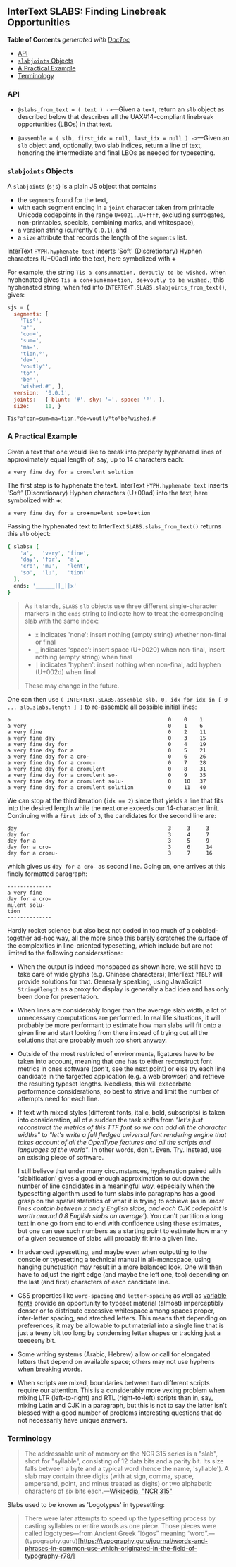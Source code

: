 

## InterText SLABS: Finding Linebreak Opportunities

<!-- START doctoc generated TOC please keep comment here to allow auto update -->
<!-- DON'T EDIT THIS SECTION, INSTEAD RE-RUN doctoc TO UPDATE -->
**Table of Contents**  *generated with [DocToc](https://github.com/thlorenz/doctoc)*

- [API](#api)
- [`slabjoints` Objects](#slabjoints-objects)
- [A Practical Example](#a-practical-example)
- [Terminology](#terminology)

<!-- END doctoc generated TOC please keep comment here to allow auto update -->


### API

* `@slabs_from_text = ( text ) ->`—Given a `text`, return an `slb` object as described below that describes
  all the UAX#14-compliant linebreak opportunities (LBOs) in that text.

* `@assemble = ( slb, first_idx = null, last_idx = null ) ->`—Given an `slb` object and, optionally, two
  slab indices, return a line of text, honoring the intermediate and final LBOs as needed for typesetting.

### `slabjoints` Objects

A `slabjoints` (`sjs`) is a plain JS object that contains
* the `segments` found for the text,
* with each segment ending in a `joint` character taken from printable Unicode codepoints in the range
  `U+0021..U+ffff`, excluding surrogates, non-printables, specials, combining marks, and whitespace),
* a version string (currently `0.0.1`), and
* a `size` attribute that records the length of the `segments` list.

InterText `HYPH.hyphenate text` inserts 'Soft' (Discretionary)
Hyphen characters (U+00ad) into the text, here symbolized with `🞛`

For example, the string `Tis a consummation, devoutly to be wished.` when hyphenated gives `Tis a
con🞛sum🞛ma🞛tion, de🞛voutly to be wished.`; this hyphenated string, when fed into
`INTERTEXT.SLABS.slabjoints_from_text()`, gives:

```js
sjs = {
  segments: [
    'Tis°',
    'a°',
    'con=',
    'sum=',
    'ma=',
    'tion,°',
    'de=',
    'voutly°',
    'to°',
    'be°',
    'wished.#', ],
  version:  '0.0.1',
  joints:   { blunt: '#', shy: '=', space: '°', },
  size:     11, }
````


`Tis°a°con=sum=ma=tion,°de=voutly°to°be°wished.#`


### A Practical Example

Given a text that one would like to break into properly hyphenated lines of approximately equal length of,
say, up to 14 characters each:

```
a very fine day for a cromulent solution
```

The first step is to hyphenate the text. InterText `HYPH.hyphenate text` inserts 'Soft' (Discretionary)
Hyphen characters (U+00ad) into the text, here symbolized with `🞛`:

```
a very fine day for a cro🞛mu🞛lent so🞛lu🞛tion
```

Passing the hyphenated text to InterText `SLABS.slabs_from_text()` returns this `slb` object:

```coffee
{ slabs: [
    'a',   'very', 'fine',
    'day', 'for',  'a',
    'cro', 'mu',   'lent',
    'so',  'lu',   'tion'
  ],
  ends: '______||_||x'
}
```

> As it stands, `SLABS` `slb` objects use three different single-character markers in the `ends` string
> to indicate how to treat the corresponding slab with the same index:
>
> * `x` indicates 'none': insert nothing (empty string) whether non-final or final
> * `_` indicates 'space': insert space (U+0020) when non-final, insert nothing (empty string) when final
> * `|` indicates 'hyphen': insert nothing when non-final, add hyphen (U+002d) when final
>
> These may change in the future.

One can then use `( INTERTEXT.SLABS.assemble slb, 0, idx for idx in [ 0 ... slb.slabs.length ] )` to
re-assemble all possible initial lines:

```
a                                                  0    0    1
a very                                             0    1    6
a very fine                                        0    2    11
a very fine day                                    0    3    15
a very fine day for                                0    4    19
a very fine day for a                              0    5    21
a very fine day for a cro-                         0    6    26
a very fine day for a cromu-                       0    7    28
a very fine day for a cromulent                    0    8    31
a very fine day for a cromulent so-                0    9    35
a very fine day for a cromulent solu-              0    10   37
a very fine day for a cromulent solution           0    11   40
```

We can stop at the third iteration (`idx == 2`) since that yields a line that fits into the desired length
while the next one exceeds our 14-character limit. Continuing with a `first_idx` of `3`, the candidates for
the second line are:

```
day                                                3     3     3
day for                                            3     4     7
day for a                                          3     5     9
day for a cro-                                     3     6     14
day for a cromu-                                   3     7     16
```

which gives us `day for a cro-` as second line. Going on, one arrives at this finely formatted paragraph:

```
--------------
a very fine
day for a cro-
mulent solu-
tion
--------------
```

Hardly rocket science but also best not coded in too much of a cobbled-together ad-hoc way, all the more
since this barely scratches the surface of the complexities in line-oriented typesetting, which include but
are not limited to the following considersations:

* When the output is indeed monspaced as shown here, we still have to take care of wide glyphs (e.g. Chinese
  characters); InterText `?TBL?` will provide solutions for that. Generally speaking, using JavaScript
  `String#length` as a proxy for display is generally a bad idea and has only been done for presentation.

* When lines are considerably longer than the average slab width, a lot of unnecessary computations are
  performed. In real life situations, it will probably be more performant to estimate how man slabs will fit
  onto a given line and start looking from there instead of trying out all the solutions that are probably
  much too short anyway.

* Outside of the most restricted of environments, ligatures have to be taken into account, meaning that one
  has to either reconstruct font metrics in ones software (*don't*, see the next point) or else try each
  line candidate in the targetted application (e.g. a web browser) and retrieve the resulting typeset
  lengths. Needless, this will exacerbate performance considerations, so best to strive and limit the number
  of attempts need for each line.

* If text with mixed styles (different fonts, italic, bold, subscripts) is taken into consideration, all of
  a sudden the task shifts from *"let's just reconstruct the metrics of this TTF font so we can add all the
  character widths"* to *"let's write a full fledged universal font rendering engine that takes account of
  all the OpenType features and all the scripts and languages of the world"*. In other words, don't. Even.
  Try. Instead, use an existing piece of software.

  I still believe that under many circumstances, hyphenation paired with 'slabification' gives a good enough
  approximation to cut down the number of line candidates in a meaningful way, especially when the
  typesetting algorithm used to turn slabs into paragraphs has a good grasp on the spatial statistics of
  what it is trying to achieve (as in *'most lines contain between x and y English slabs, and each CJK
  codepoint is worth around 0.8 English slabs on average'*). You can't partition a long text in one go from
  end to end with confidence using these estimates, but one can use such numbers as a starting point to
  estimate how many of a given sequence of slabs will probably fit into a given line.

* In advanced typesetting, and maybe even when outputting to the console or typesetting a technical manual
  in all-monospace, using hanging punctuation may result in a more balanced look. One will then have to
  adjust the right edge (and maybe the left one, too) depending on the last (and first) characters of each
  candidate line.

* CSS properties like `word-spacing` and `letter-spacing` as well as [variable
  fonts](https://www.axis-praxis.org) provide an opportunity to typeset material (almost) imperceptibly
  denser or to distribute excessive whitespace among spaces proper, inter-letter spacing, and streched
  letters. This means that depending on preferences, it may be allowable to put material into a single line
  that is just a teeny bit too long by condensing letter shapes or tracking just a teeeeeny bit.

* Some writing systems (Arabic, Hebrew) allow or call for elongated letters that depend on available space;
  others may not use hyphens when breaking words.

* When scripts are mixed, boundaries between two different scripts require our attention. This is a
  considerably more vexing problem when mixing LTR (left-to-right) and RTL (right-to-left) scripts than in,
  say, mixing Latin and CJK in a paragraph, but this is not to say the latter isn't blessed with a good
  number of <strike>problems</strike> interesting questions that do not necessarily have unique answers.

### Terminology

> The addressable unit of memory on the NCR 315 series is a "slab", short for "syllable", consisting of 12
> data bits and a parity bit. Its size falls between a byte and a typical word (hence the name, 'syllable').
> A slab may contain three digits (with at sign, comma, space, ampersand, point, and minus treated as
> digits) or two alphabetic characters of six bits each.—[Wikipedia, "NCR
> 315"](https://en.wikipedia.org/wiki/NCR_315)

Slabs used to be known as 'Logotypes' in typesetting:

> There were later attempts to speed up the typesetting process by casting syllables or entire words as one
> piece. Those pieces were called logotypes—from Ancient Greek “lógos” meaning
> “word”.—(typography.guru)[https://typography.guru/journal/words-and-phrases-in-common-use-which-originated-in-the-field-of-typography-r78/]
